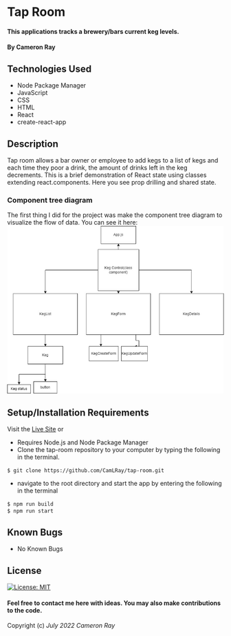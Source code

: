# Tap Room

#### This applications tracks a brewery/bars current keg levels.

#### By Cameron Ray

## Technologies Used

* Node Package Manager
* JavaScript
* CSS
* HTML
* React
* create-react-app

## Description

Tap room allows a bar owner or employee to add kegs to a list of kegs and each time they poor a drink, the amount of drinks left in the keg decrements. This is a brief demonstration of React state using classes extending react.components. Here you see prop drilling and shared state.


### Component tree diagram
The first thing I did for the project was make the component tree diagram to visualize the flow of data. You can see it here:
![](imgs/ComponentTree.jpg)


## Setup/Installation Requirements
Visit the [Live Site](https://camlray.github.io/tap-room/) or

* Requires Node.js and Node Package Manager
* Clone the tap-room repository to your computer by typing the following in the terminal.
```
$ git clone https://github.com/CamLRay/tap-room.git
```
* navigate to the root directory and start the app by entering the following in the terminal 

```
$ npm run build
$ npm run start
```

## Known Bugs

* No Known Bugs

## License
[![License: MIT](https://img.shields.io/badge/License-MIT-yellow.svg)](https://opensource.org/licenses/MIT)

#### Feel free to contact me here with ideas. You may also make contributions to the code.

Copyright (c) _July 2022_ _Cameron Ray_
